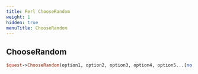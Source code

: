 ```yaml
---
title: Perl ChooseRandom
weight: 1
hidden: true
menuTitle: ChooseRandom
---
```

## ChooseRandom
```perl
$quest->ChooseRandom(option1, option2, option3, option4, option5...[no limit])
```